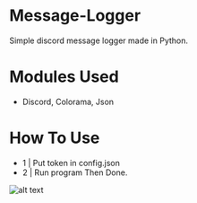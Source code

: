 # Message-Logger
Simple discord message logger made in Python.

# Modules Used
- Discord, Colorama, Json

# How To Use
- 1 | Put token in config.json
- 2 | Run program Then Done.

![alt text](https://imgur.com/OniXPvA)

